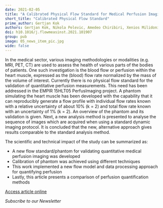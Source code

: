 ```yaml
---
date: 2021-02-05
title: "A Calibrated Physical Flow Standard for Medical Perfusion Imaging"
short_title: "Calibrated Physical Flow Standard"
prime_author: Gertjan Kok
authors: Gertjan Kok, Nikola Pelevic, Amedeo Chiribiri, Xenios Milidonis, Muhummad Nazir, Myles Capstick, Sita Drost, Christian Poelma, Tobias Schaeffter, Flow Measurement and Instrumentation, April 2021, Volume 78, Article number 101907, online 02 February 2021
doi: h10.1016/j.flowmeasinst.2021.101907
group: pub
image: 05_news_item_pic.jpg
wide: false
---
```


In the medical sector, various imaging methodologies or modalities (e.g. MRI, PET, CT) are used to assess the health of various parts of the bodies of patients. One such investigation is the blood flow or perfusion within the heart muscle, expressed as the (blood) flow rate normalized by the mass of the volume of interest. Currently there is no physical flow standard for the validation of quantitative perfusion measurements. This need has been addressed in the EMPIR 15HLT05 PerfusImaging project. A phantom simulating the heart muscle has been developed with the capability that it can reproducibly generate a flow profile with individual flow rates known with a relative uncertainty of about 10% (k = 2) and total flow rate known with an uncertainty of 1% (k = 2). An overview of the phantom and its validation is given. Next, a new analysis method is presented to analyse the sequence of images which are acquired when using a standard dynamic imaging protocol. It is concluded that the new, alternative approach gives results comparable to the standard analysis method.

The scientific and technical impact of the study can be summarized as:

+ A new flow standard/phantom for validating quantitative medical perfusion imaging was developed
+ Calibration of phantom was achieved using different techniques
+ This work implemented a new flow model and data processing approach for quantifying perfusion
+ Lastly, this article presents a comparison of perfusion quantification methods

[Access article online](https://www.sciencedirect.com/science/article/pii/S0955598621000224?via%3Dihub)

*Subscribe to our Newsletter*
